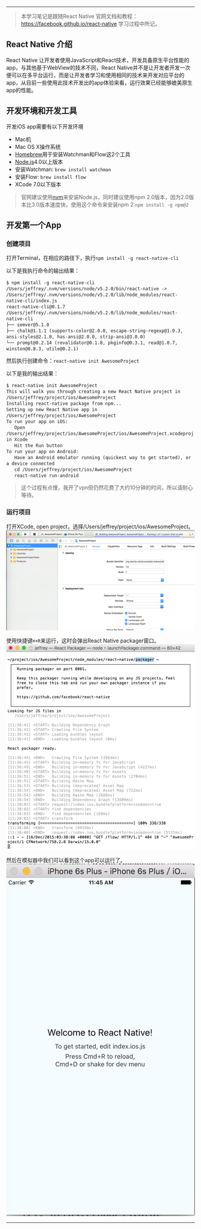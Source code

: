 ----------

> 本学习笔记是跟随React Native 官网文档和教程：https://facebook.github.io/react-native 学习过程中所记。

## React Native 介绍 ##

React Native 让开发者使用JavaScript和React技术，开发具备原生平台性能的app，与其他基于WebView的技术不同，React Native并不是让开发者开发一次便可以在多平台运行，而是让开发者学习和使用相同的技术来开发对应平台的app，从目前一些使用此技术开发出的app体验来看，运行效果已经能够媲美原生app的性能。

## 开发环境和开发工具 ##

开发iOS app需要有以下开发环境

 - Mac机
 - Mac OS X操作系统
 - [Homebrew][1]用于安装Watchman和Flow这2个工具
 - [Node.js][2]4.0以上版本
 - 安装Watchman: `brew install watchman`
 - 安装Flow: `brew install flow`
 - XCode 7.0以下版本

> 官网建议使用[nvm][3]来安装Node.js，同时建议使用npm 2.0版本，因为2.0版本比3.0版本速度快，使用这个命令来安装npm 2:`npm install -g npm@2`

## 开发第一个App ##

### 创建项目 ###

打开Terminal，在相应的路径下，执行`npm install -g react-native-cli`

以下是我执行命令的输出结果：

    $ npm install -g react-native-cli
    /Users/jeffrey/.nvm/versions/node/v5.2.0/bin/react-native -> /Users/jeffrey/.nvm/versions/node/v5.2.0/lib/node_modules/react-native-cli/index.js
    react-native-cli@0.1.7 /Users/jeffrey/.nvm/versions/node/v5.2.0/lib/node_modules/react-native-cli
    ├── semver@5.1.0
    ├── chalk@1.1.1 (supports-color@2.0.0, escape-string-regexp@1.0.3, ansi-styles@2.1.0, has-ansi@2.0.0, strip-ansi@3.0.0)
    └── prompt@0.2.14 (revalidator@0.1.8, pkginfo@0.3.1, read@1.0.7, winston@0.8.3, utile@0.2.1)
    
然后执行创建命令：`react-native init AwesomeProject`

以下是我的输出结果：

    $ react-native init AwesomeProject
    This will walk you through creating a new React Native project in /Users/jeffrey/project/ios/AwesomeProject
    Installing react-native package from npm...
    Setting up new React Native app in /Users/jeffrey/project/ios/AwesomeProject
    To run your app on iOS:
       Open /Users/jeffrey/project/ios/AwesomeProject/ios/AwesomeProject.xcodeproj in Xcode
       Hit the Run button
    To run your app on Android:
       Have an Android emulator running (quickest way to get started), or a device connected
       cd /Users/jeffrey/project/ios/AwesomeProject
       react-native run-android

> 这个过程有点慢，我开了vpn但仍然花费了大约10分钟的时间，所以请耐心等待。

### 运行项目 ###

打开XCode, open project，选择/Users/jeffrey/project/ios/AwesomeProject。
![在XCode中打开项目][4]

使用快捷键`⌘+R`来运行，这时会弹出React Native packager窗口。
![ Native packager][5]

然后在模拟器中我们可以看到这个app可以运行了。
![在模拟器中运行app][6]


----------


  [1]: http://brew.sh/
  [2]: https://nodejs.org/
  [3]: https://github.com/creationix/nvm#installation
  [4]: content/20151216/xcode.png "在XCode中打开项目"
  [5]: content/20151216/packager.png "React Native packager"
  [6]: content/20151216/simulator.png "在模拟器中运行app"
